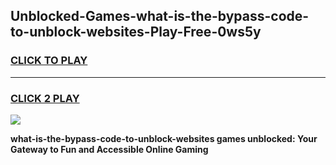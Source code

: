 
## Unblocked-Games-what-is-the-bypass-code-to-unblock-websites-Play-Free-0ws5y
<h3>
<a href="https://premium76.site?title=what-is-the-bypass-code-to-unblock-websites&ref=20M">CLICK TO PLAY</a></h3>
<hr>

<h3>
<a href="https://premium76.site?title=what-is-the-bypass-code-to-unblock-websites&ref=20M">CLICK 2 PLAY</a>
  
</h3>

<a href="https://premium76.site?title=what-is-the-bypass-code-to-unblock-websites&ref=19M"><img src="https://clearcache.store/games.png"></a>


**what-is-the-bypass-code-to-unblock-websites games unblocked: Your Gateway to Fun and Accessible Online Gaming**
